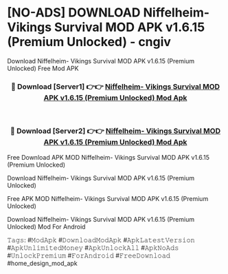 # [NO-ADS] DOWNLOAD Niffelheim- Vikings Survival MOD APK v1.6.15 (Premium Unlocked) - cngiv
Download Niffelheim- Vikings Survival MOD APK v1.6.15 (Premium Unlocked) Free Mod APK

<div align="center">
<h3>🔴 Download [Server1] 👉👉 <a href="https://apk-comot.site?title=Niffelheim-_Vikings_Survival_MOD_APK_v1.6.15_(Premium_Unlocked)">Niffelheim- Vikings Survival MOD APK v1.6.15 (Premium Unlocked) Mod Apk</a></h3><br>

<h3>🔴 Download [Server2] 👉👉 <a href="https://apk-comot.site?title=Niffelheim-_Vikings_Survival_MOD_APK_v1.6.15_(Premium_Unlocked)">Niffelheim- Vikings Survival MOD APK v1.6.15 (Premium Unlocked) Mod Apk</a></h3>
</div>


Free Download APK MOD Niffelheim- Vikings Survival MOD APK v1.6.15 (Premium Unlocked)

Download Niffelheim- Vikings Survival MOD APK v1.6.15 (Premium Unlocked) 

Free APK MOD Niffelheim- Vikings Survival MOD APK v1.6.15 (Premium Unlocked) 

Download Niffelheim- Vikings Survival MOD APK v1.6.15 (Premium Unlocked) Mod For Android

𝚃𝚊𝚐𝚜: #𝙼𝚘𝚍𝙰𝚙𝚔 #𝙳𝚘𝚠𝚗𝚕𝚘𝚊𝚍𝙼𝚘𝚍𝙰𝚙𝚔 #𝙰𝚙𝚔𝙻𝚊𝚝𝚎𝚜𝚝𝚅𝚎𝚛𝚜𝚒𝚘𝚗 #𝙰𝚙𝚔𝚄𝚗𝚕𝚒𝚖𝚒𝚝𝚎𝚍𝙼𝚘𝚗𝚎𝚢 #𝙰𝚙𝚔𝚄𝚗𝚕𝚘𝚌𝚔𝙰𝚕𝚕 #𝙰𝚙𝚔𝙽𝚘𝙰𝚍𝚜 #𝚄𝚗𝚕𝚘𝚌𝚔𝙿𝚛𝚎𝚖𝚒𝚞𝚖 #𝙵𝚘𝚛𝙰𝚗𝚍𝚛𝚘𝚒𝚍 #𝙵𝚛𝚎𝚎𝙳𝚘𝚠𝚗𝚕𝚘𝚊𝚍 #home_design_mod_apk